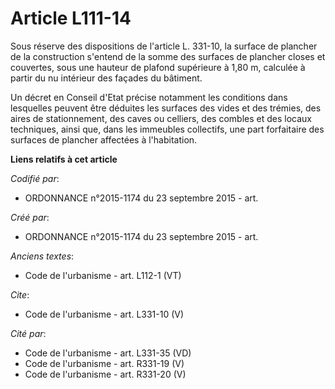 # Article L111-14

Sous réserve des dispositions de l'article L. 331-10, la surface de plancher de la construction s'entend de la somme des
surfaces de plancher closes et couvertes, sous une hauteur de plafond supérieure à 1,80 m, calculée à partir du nu intérieur
des façades du bâtiment. 

Un décret en Conseil d'Etat précise notamment les conditions dans lesquelles peuvent être déduites les surfaces des vides et
des trémies, des aires de stationnement, des caves ou celliers, des combles et des locaux techniques, ainsi que, dans les
immeubles collectifs, une part forfaitaire des surfaces de plancher affectées à l'habitation.

**Liens relatifs à cet article**

_Codifié par_:

  - ORDONNANCE n°2015-1174 du 23 septembre 2015 - art.

_Créé par_:

  - ORDONNANCE n°2015-1174 du 23 septembre 2015 - art.

_Anciens textes_:

  - Code de l'urbanisme - art. L112-1 (VT)

_Cite_:

  - Code de l'urbanisme - art. L331-10 (V)

_Cité par_:

  - Code de l'urbanisme - art. L331-35 (VD)
  - Code de l'urbanisme - art. R331-19 (V)
  - Code de l'urbanisme - art. R331-20 (V)

